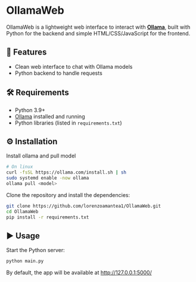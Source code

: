 # OllamaWeb

OllamaWeb is a lightweight web interface to interact with **[Ollama](https://ollama.com/)**, built with Python for the backend and simple HTML/CSS/JavaScript for the frontend.

## 🚀 Features
- Clean web interface to chat with Ollama models  
- Python backend to handle requests  

## 🛠 Requirements
- Python 3.9+
- [Ollama](https://ollama.com/) installed and running
- Python libraries (listed in `requirements.txt`)

## ⚙️ Installation
Install ollama and pull model
```bash
# On linux
curl -fsSL https://ollama.com/install.sh | sh 
sudo systemd enable -now ollama
ollama pull <model>
```
Clone the repository and install the dependencies:
```bash
git clone https://github.com/lorenzoamantea1/OllamaWeb.git
cd OllamaWeb
pip install -r requirements.txt
```

## ▶️ Usage
Start the Python server:

```bash
python main.py
```
By default, the app will be available at http://127.0.0.1:5000/
